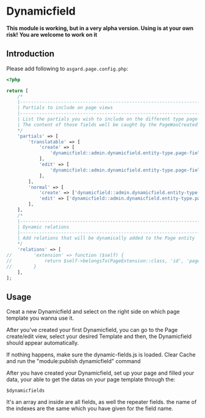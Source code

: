 # Dynamicfield

**This module is working, but in a very alpha version. Using is at your own risk!**
**You are welcome to work on it**

## Introduction

Please add following to ```asgard.page.config.php```:

```php
<?php

return [
    /*
    |--------------------------------------------------------------------------
    | Partials to include on page views
    |--------------------------------------------------------------------------
    | List the partials you wish to include on the different type page views
    | The content of those fields well be caught by the PageWasCreated and PageWasEdited events
    */
    'partials' => [
        'translatable' => [
            'create' => [
                'dynamicfield::admin.dynamicfield.entity-type.page-fields'
            ],
            'edit' => [
                'dynamicfield::admin.dynamicfield.entity-type.page-fields'
            ],
        ],
        'normal' => [
            'create' => ['dynamicfield::admin.dynamicfield.entity-type.page-script'],
            'edit' => ['dynamicfield::admin.dynamicfield.entity-type.page-script'],
        ],
    ],
    /*
    |--------------------------------------------------------------------------
    | Dynamic relations
    |--------------------------------------------------------------------------
    | Add relations that will be dynamically added to the Page entity
    */
    'relations' => [
//        'extension' => function ($self) {
//            return $self->belongsTo(PageExtension::class, 'id', 'page_id')->first();
//        }
    ],
];

```

## Usage

Creat a new Dynamicfield and select on the right side on which page template you wanna use it.

After you've created your first Dynamicfield, you can go to the Page create/edit view, select your desired Template and then, the Dynamicfield should appear automatically.

If nothing happens, make sure the dynamic-fields.js is loaded. Clear Cache and run the "module:publish dynamicfield" command

After you have created your Dynamicfield, set up your page and filled your data, your able to get the datas on your page template through the:
```
$dynamicfields
```
It's an array and inside are all fields, as well the repeater fields.
the name of the indexes are the same which you have given for the field name.
